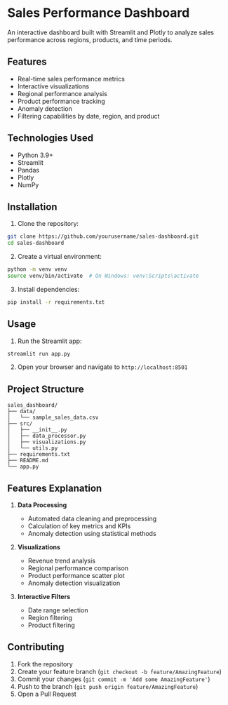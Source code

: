 # Sales Performance Dashboard

An interactive dashboard built with Streamlit and Plotly to analyze sales performance across regions, products, and time periods.

## Features

- Real-time sales performance metrics
- Interactive visualizations
- Regional performance analysis
- Product performance tracking
- Anomaly detection
- Filtering capabilities by date, region, and product

## Technologies Used

- Python 3.9+
- Streamlit
- Pandas
- Plotly
- NumPy

## Installation

1. Clone the repository:
```bash
git clone https://github.com/yourusername/sales-dashboard.git
cd sales-dashboard
```

2. Create a virtual environment:
```bash
python -m venv venv
source venv/bin/activate  # On Windows: venv\Scripts\activate
```

3. Install dependencies:
```bash
pip install -r requirements.txt
```

## Usage

1. Run the Streamlit app:
```bash
streamlit run app.py
```

2. Open your browser and navigate to `http://localhost:8501`

## Project Structure

```
sales_dashboard/
├── data/
│   └── sample_sales_data.csv
├── src/
│   ├── __init__.py
│   ├── data_processor.py
│   ├── visualizations.py
│   └── utils.py
├── requirements.txt
├── README.md
└── app.py
```

## Features Explanation

1. **Data Processing**
   - Automated data cleaning and preprocessing
   - Calculation of key metrics and KPIs
   - Anomaly detection using statistical methods

2. **Visualizations**
   - Revenue trend analysis
   - Regional performance comparison
   - Product performance scatter plot
   - Anomaly detection visualization

3. **Interactive Filters**
   - Date range selection
   - Region filtering
   - Product filtering

## Contributing

1. Fork the repository
2. Create your feature branch (`git checkout -b feature/AmazingFeature`)
3. Commit your changes (`git commit -m 'Add some AmazingFeature'`)
4. Push to the branch (`git push origin feature/AmazingFeature`)
5. Open a Pull Request